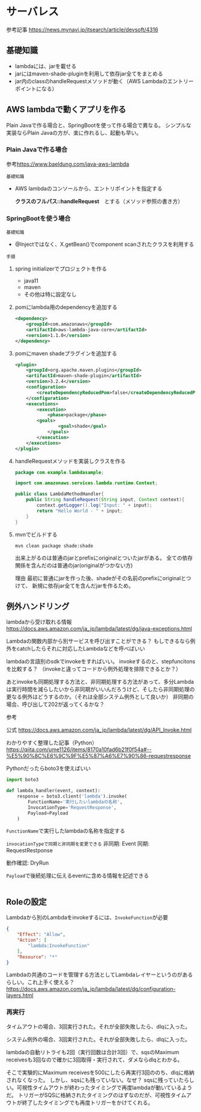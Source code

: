 # サーバレス

参考記事
<https://news.mynavi.jp/itsearch/article/devsoft/4316>

## 基礎知識

* lambdaには、jarを載せる
* jarにはmaven-shade-pluginを利用して依存jar全てをまとめる
* jar内のclassのhandleRequestメソッドが動く（AWS Lambdaのエントリーポイントになる）

## AWS lambdaで動くアプリを作る

Plain Javaで作る場合と、SpringBootを使って作る場合で異なる。
シンプルな実装ならPlain Javaの方が、楽に作れるし、起動も早い。

### Plain Javaで作る場合

参考<https://www.baeldung.com/java-aws-lambda>

`基礎知識`

* AWS lambdaのコンソールから、エントリポイントを指定する

    **クラスのフルパス::handleRequest**　とする（メソッド参照の書き方）

### SpringBootを使う場合

`基礎知識`

* @Injectではなく、X.getBean()でcomponent scanされたクラスを利用する

`手順`

1. spring initializerでプロジェクトを作る

    * java11
    * maven
    * その他は特に設定なし

2. pomにlambda用のdependencyを追加する

    ```xml
    <dependency>
        <groupId>com.amazonaws</groupId>
        <artifactId>aws-lambda-java-core</artifactId>
        <version>1.1.0</version>
    </dependency>
    ```

3. pomにmaven shadeプラグインを追加する

    ```xml
    <plugin>
        <groupId>org.apache.maven.plugins</groupId>
        <artifactId>maven-shade-plugin</artifactId>
        <version>3.2.4</version>
        <configuration>
            <createDependencyReducedPom>false</createDependencyReducedPom>
        </configuration>
        <executions>
            <execution>
                <phase>package</phase>
            <goals>
                    <goal>shade</goal>
                </goals>
            </execution>
        </executions>
    </plugin>
    ```

4. handleRequestメソッドを実装しクラスを作る

    ```java
    package com.example.lambdasample;

    import com.amazonaws.services.lambda.runtime.Context;

    public class LambdaMethodHandler{
        public String handleRequest(String input, Context context){
            context.getLogger().log("Input: " + input);
            return "Hello World - " + input;
        }
    }
    ```

5. mvnでビルドする

    ```shell
    mvn clean package shade:shade
    ```

    出来上がるのは普通のjarとprefixにoriginalとついたjarがある。
    全ての依存関係を含んだのは普通のjar(originalがつかない方)

    理由
        最初に普通にjarを作った後、shadeがその名前のprefixにoriginalとつけて、
        新規に依存jar全てを含んだjarを作るため。

## 例外ハンドリング

lambdaから受け取れる情報<https://docs.aws.amazon.com/ja_jp/lambda/latest/dg/java-exceptions.html>

Lambdaの関数内部から別サービスを呼び出すことができる？
もしできるなら例外をcatchしたらそれに対応したLambdaなどを呼べばいい

lambdaの言語別のsdkでinvokeをすればいい。
invokeするのと、stepfuncitonsを比較する？
（invokeと違ってコードから例外処理を排除できるとか？）

あとinvokeも同期処理する方法と、非同期処理する方法があって、多分Lambdaは実行時間を減らしたいから非同期がいいんだろうけど、そしたら非同期処理の更なる例外はどうするのか。（それは全部システム例外として良いか）
非同期の場合、呼び出して202が返ってくるかな？

参考

公式
<https://docs.aws.amazon.com/ja_jp/lambda/latest/dg/API_Invoke.html>

わかりやすく整理した記事（Python）
<https://qiita.com/ume1126/items/8170a10fad6b21f0f54a#--%E5%90%8C%E6%9C%9F%E5%87%A6%E7%90%86-requestresponse>

Pythonだったらboto3を使えばいい

```py
import boto3

def lambda_handler(event, context):
    response = boto3.client('lambda').invoke(
        FunctionName='実行したいlambdaの名称',
        InvocationType='RequestResponse',
        Payload=Payload
    )

```

`FunctionName`で実行したlambdaの名称を指定する

`invocationTypeで同期と非同期を変更できる`
非同期: Event
同期: RequestRestponse

動作確認: DryRun

`Payload`で後続処理に伝えるeventに含める情報を記述できる

```py

```

## Roleの設定

Lambdaから別のLambdaをinvokeするには、`InvokeFunction`が必要

```json
{
    "Effect": "Allow",
    "Action": [
        "lambda:InvokeFunction"
    ],
    "Resource": "*"
}
```

Lambdaの共通のコードを管理する方法としてLambdaレイヤーというのがあるらしい。これ上手く使える？
<https://docs.aws.amazon.com/ja_jp/lambda/latest/dg/configuration-layers.html>

### 再実行

タイムアウトの場合、3回実行された。それが全部失敗したら、dlqに入った。

システム例外の場合、3回実行された。それが全部失敗したら、dlqに入った。

lambdaの自動リトライも2回（実行回数は合計3回）で、sqsのMaximum receivesも3回なので確かに3回取得・実行されて、ダメならdlqとわかる。

そこで実験的にMaximum receivesを500にしたら再実行3回ののち、dlqに格納されなくなった。
しかし、sqsにも残っていない。なぜ？
sqsに残っていたらしい。可視性タイムアウトが終わったタイミングで再度lambdaが動いているようだ。
トリガーがSQSに格納されたタイミングのはずなのだが、可視性タイムアウトが終了したタイミングでも再度トリガーをかけてくれる。
